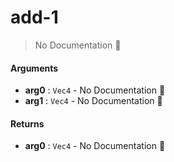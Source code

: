 # add\-1

> No Documentation 🚧

#### Arguments

- **arg0** : `Vec4` \- No Documentation 🚧
- **arg1** : `Vec4` \- No Documentation 🚧

#### Returns

- **arg0** : `Vec4` \- No Documentation 🚧